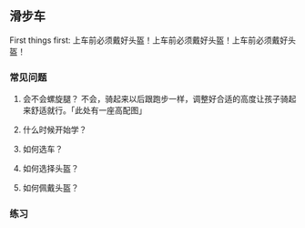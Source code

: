 滑步车
---

First things first: 上车前必须戴好头盔！上车前必须戴好头盔！上车前必须戴好头盔！

### 常见问题

1. 会不会螺旋腿？
    不会，骑起来以后跟跑步一样，调整好合适的高度让孩子骑起来舒适就行。「此处有一座高配图」
2. 什么时候开始学？

3. 如何选车？
4. 如何选择头盔？
5. 如何佩戴头盔？


### 练习

